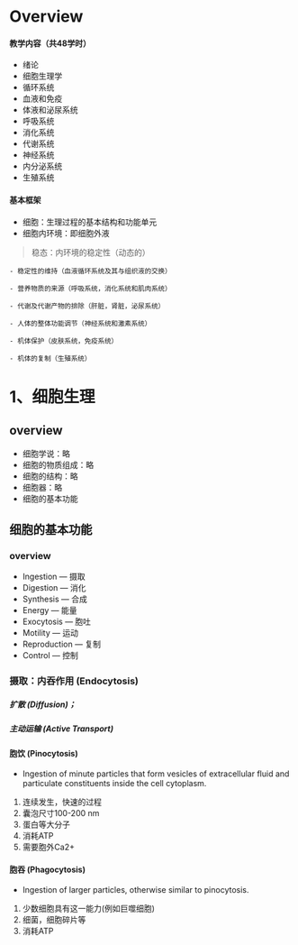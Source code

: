 # Overview

#### 教学内容（共48学时）
- 绪论
- 细胞⽣理学
- 循环系统
- ⾎液和免疫
- 体液和泌尿系统
- 呼吸系统
- 消化系统
- 代谢系统
- 神经系统
- 内分泌系统
- ⽣殖系统

#### 基本框架
- 细胞：⽣理过程的基本结构和功能单元
- 细胞内环境：即细胞外液
> 稳态：内环境的稳定性（动态的）
    
    - 稳定性的维持（⾎液循环系统及其与组织液的交换）
    
    - 营养物质的来源（呼吸系统，消化系统和肌⾁系统）
    
    - 代谢及代谢产物的排除（肝脏，肾脏，泌尿系统）
    
    - ⼈体的整体功能调节（神经系统和激素系统）
    
    - 机体保护（⽪肤系统，免疫系统）
    
    - 机体的复制（⽣殖系统）

# 1、细胞生理

## overview
- 细胞学说：略
- 细胞的物质组成：略
- 细胞的结构：略
- 细胞器：略
- 细胞的基本功能

## 细胞的基本功能

### overview
- Ingestion — 摄取
- Digestion — 消化
- Synthesis — 合成
- Energy — 能量
- Exocytosis — 胞吐
- Motility — 运动
- Reproduction — 复制
- Control — 控制

### 摄取：内吞作⽤ (Endocytosis)
##### 扩散 (Diffusion)；
##### 主动运输 (Active Transport)

#### 胞饮 (Pinocytosis)
- Ingestion of minute particles that form vesicles of extracellular fluid and particulate constituents inside the cell cytoplasm.
1. 连续发⽣，快速的过程
2. 囊泡尺⼨100-200 nm
3. 蛋⽩等⼤分⼦
4. 消耗ATP
5. 需要胞外Ca2+

#### 胞吞 (Phagocytosis)
- Ingestion of larger particles, otherwise similar to pinocytosis.
1. 少数细胞具有这⼀能⼒(例如巨噬细胞)
2. 细菌，细胞碎⽚等
3. 消耗ATP
